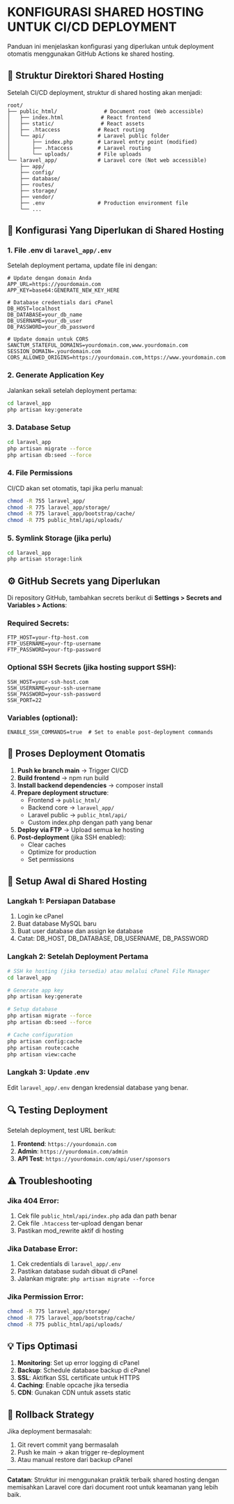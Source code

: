# KONFIGURASI SHARED HOSTING UNTUK CI/CD DEPLOYMENT

Panduan ini menjelaskan konfigurasi yang diperlukan untuk deployment otomatis menggunakan GitHub Actions ke shared hosting.

## 📁 Struktur Direktori Shared Hosting

Setelah CI/CD deployment, struktur di shared hosting akan menjadi:

```
root/
├── public_html/               # Document root (Web accessible)
│   ├── index.html            # React frontend
│   ├── static/               # React assets
│   ├── .htaccess            # React routing
│   └── api/                 # Laravel public folder
│       ├── index.php        # Laravel entry point (modified)
│       ├── .htaccess        # Laravel routing
│       └── uploads/         # File uploads
└── laravel_app/             # Laravel core (Not web accessible)
    ├── app/
    ├── config/
    ├── database/
    ├── routes/
    ├── storage/
    ├── vendor/
    ├── .env                 # Production environment file
    └── ...
```

## 🔧 Konfigurasi Yang Diperlukan di Shared Hosting

### 1. File .env di `laravel_app/.env`
Setelah deployment pertama, update file ini dengan:

```env
# Update dengan domain Anda
APP_URL=https://yourdomain.com
APP_KEY=base64:GENERATE_NEW_KEY_HERE

# Database credentials dari cPanel
DB_HOST=localhost
DB_DATABASE=your_db_name
DB_USERNAME=your_db_user
DB_PASSWORD=your_db_password

# Update domain untuk CORS
SANCTUM_STATEFUL_DOMAINS=yourdomain.com,www.yourdomain.com
SESSION_DOMAIN=.yourdomain.com
CORS_ALLOWED_ORIGINS=https://yourdomain.com,https://www.yourdomain.com
```

### 2. Generate Application Key
Jalankan sekali setelah deployment pertama:
```bash
cd laravel_app
php artisan key:generate
```

### 3. Database Setup
```bash
cd laravel_app
php artisan migrate --force
php artisan db:seed --force
```

### 4. File Permissions
CI/CD akan set otomatis, tapi jika perlu manual:
```bash
chmod -R 755 laravel_app/
chmod -R 775 laravel_app/storage/
chmod -R 775 laravel_app/bootstrap/cache/
chmod -R 775 public_html/api/uploads/
```

### 5. Symlink Storage (jika perlu)
```bash
cd laravel_app
php artisan storage:link
```

## ⚙️ GitHub Secrets yang Diperlukan

Di repository GitHub, tambahkan secrets berikut di **Settings > Secrets and Variables > Actions**:

### Required Secrets:
```
FTP_HOST=your-ftp-host.com
FTP_USERNAME=your-ftp-username
FTP_PASSWORD=your-ftp-password
```

### Optional SSH Secrets (jika hosting support SSH):
```
SSH_HOST=your-ssh-host.com
SSH_USERNAME=your-ssh-username
SSH_PASSWORD=your-ssh-password
SSH_PORT=22
```

### Variables (optional):
```
ENABLE_SSH_COMMANDS=true  # Set to enable post-deployment commands
```

## 🚀 Proses Deployment Otomatis

1. **Push ke branch main** → Trigger CI/CD
2. **Build frontend** → npm run build
3. **Install backend dependencies** → composer install
4. **Prepare deployment structure**:
   - Frontend → `public_html/`
   - Backend core → `laravel_app/`
   - Laravel public → `public_html/api/`
   - Custom index.php dengan path yang benar
5. **Deploy via FTP** → Upload semua ke hosting
6. **Post-deployment** (jika SSH enabled):
   - Clear caches
   - Optimize for production
   - Set permissions

## 📝 Setup Awal di Shared Hosting

### Langkah 1: Persiapan Database
1. Login ke cPanel
2. Buat database MySQL baru
3. Buat user database dan assign ke database
4. Catat: DB_HOST, DB_DATABASE, DB_USERNAME, DB_PASSWORD

### Langkah 2: Setelah Deployment Pertama
```bash
# SSH ke hosting (jika tersedia) atau melalui cPanel File Manager
cd laravel_app

# Generate app key
php artisan key:generate

# Setup database
php artisan migrate --force
php artisan db:seed --force

# Cache configuration
php artisan config:cache
php artisan route:cache
php artisan view:cache
```

### Langkah 3: Update .env
Edit `laravel_app/.env` dengan kredensial database yang benar.

## 🔍 Testing Deployment

Setelah deployment, test URL berikut:

1. **Frontend**: `https://yourdomain.com`
2. **Admin**: `https://yourdomain.com/admin`
3. **API Test**: `https://yourdomain.com/api/user/sponsors`

## ⚠️ Troubleshooting

### Jika 404 Error:
1. Cek file `public_html/api/index.php` ada dan path benar
2. Cek file `.htaccess` ter-upload dengan benar
3. Pastikan mod_rewrite aktif di hosting

### Jika Database Error:
1. Cek credentials di `laravel_app/.env`
2. Pastikan database sudah dibuat di cPanel
3. Jalankan migrate: `php artisan migrate --force`

### Jika Permission Error:
```bash
chmod -R 775 laravel_app/storage/
chmod -R 775 laravel_app/bootstrap/cache/
chmod -R 775 public_html/api/uploads/
```

## 💡 Tips Optimasi

1. **Monitoring**: Set up error logging di cPanel
2. **Backup**: Schedule database backup di cPanel
3. **SSL**: Aktifkan SSL certificate untuk HTTPS
4. **Caching**: Enable opcache jika tersedia
5. **CDN**: Gunakan CDN untuk assets static

## 🔄 Rollback Strategy

Jika deployment bermasalah:
1. Git revert commit yang bermasalah
2. Push ke main → akan trigger re-deployment
3. Atau manual restore dari backup cPanel

---

**Catatan**: Struktur ini menggunakan praktik terbaik shared hosting dengan memisahkan Laravel core dari document root untuk keamanan yang lebih baik.
